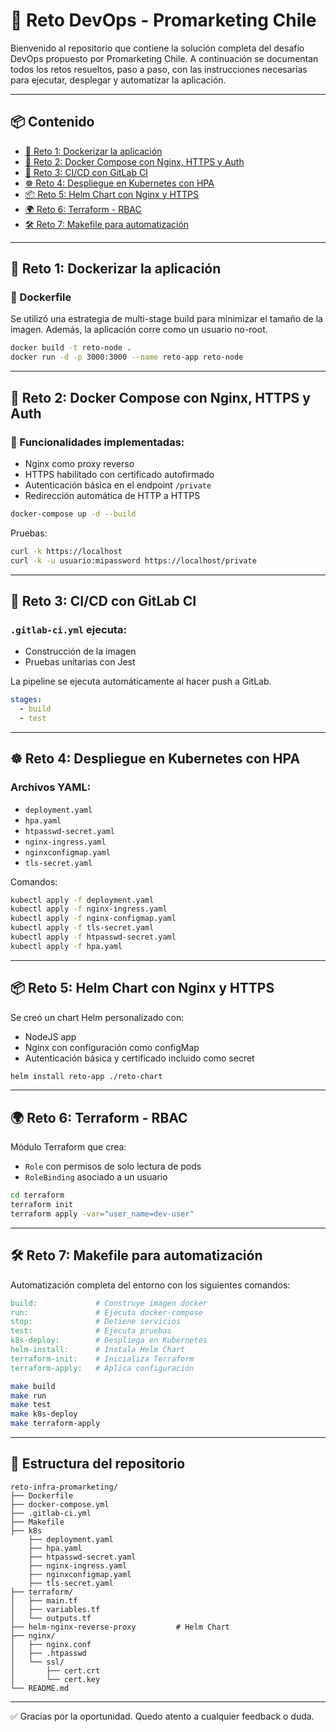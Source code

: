 
# 🚀 Reto DevOps - Promarketing Chile

Bienvenido al repositorio que contiene la solución completa del desafío DevOps propuesto por Promarketing Chile. A continuación se documentan todos los retos resueltos, paso a paso, con las instrucciones necesarias para ejecutar, desplegar y automatizar la aplicación.

---

## 📦 Contenido

- [🔧 Reto 1: Dockerizar la aplicación](#-reto-1-dockerizar-la-aplicación)
- [🧩 Reto 2: Docker Compose con Nginx, HTTPS y Auth](#-reto-2-docker-compose-con-nginx-https-y-auth)
- [🤖 Reto 3: CI/CD con GitLab CI](#-reto-3-cicd-con-gitlab-ci)
- [☸️ Reto 4: Despliegue en Kubernetes con HPA](#-reto-4-despliegue-en-kubernetes-con-hpa)
- [📦 Reto 5: Helm Chart con Nginx y HTTPS](#-reto-5-helm-chart-con-nginx-y-https)
- [🌍 Reto 6: Terraform - RBAC](#-reto-6-terraform---rbac)
- [🛠️ Reto 7: Makefile para automatización](#-reto-7-makefile-para-automatización)

---

## 🔧 Reto 1: Dockerizar la aplicación

### 📁 Dockerfile

Se utilizó una estrategia de multi-stage build para minimizar el tamaño de la imagen. Además, la aplicación corre como un usuario no-root.

```bash
docker build -t reto-node .
docker run -d -p 3000:3000 --name reto-app reto-node
```

---

## 🧩 Reto 2: Docker Compose con Nginx, HTTPS y Auth

### 🔐 Funcionalidades implementadas:
- Nginx como proxy reverso
- HTTPS habilitado con certificado autofirmado
- Autenticación básica en el endpoint `/private`
- Redirección automática de HTTP a HTTPS

```bash
docker-compose up -d --build
```

Pruebas:
```bash
curl -k https://localhost
curl -k -u usuario:mipassword https://localhost/private
```

---

## 🤖 Reto 3: CI/CD con GitLab CI

### `.gitlab-ci.yml` ejecuta:
- Construcción de la imagen
- Pruebas unitarias con Jest

La pipeline se ejecuta automáticamente al hacer push a GitLab.

```yaml
stages:
  - build
  - test
```

---

## ☸️ Reto 4: Despliegue en Kubernetes con HPA

### Archivos YAML:
- `deployment.yaml`
- `hpa.yaml`
- `htpasswd-secret.yaml`
- `nginx-ingress.yaml`
- `nginxconfigmap.yaml`
- `tls-secret.yaml`

Comandos:
```bash
kubectl apply -f deployment.yaml
kubectl apply -f nginx-ingress.yaml
kubectl apply -f nginx-configmap.yaml
kubectl apply -f tls-secret.yaml
kubectl apply -f htpasswd-secret.yaml
kubectl apply -f hpa.yaml
```

---

## 📦 Reto 5: Helm Chart con Nginx y HTTPS

Se creó un chart Helm personalizado con:
- NodeJS app
- Nginx con configuración como configMap
- Autenticación básica y certificado incluido como secret

```bash
helm install reto-app ./reto-chart
```

---

## 🌍 Reto 6: Terraform - RBAC

Módulo Terraform que crea:
- `Role` con permisos de solo lectura de pods
- `RoleBinding` asociado a un usuario

```bash
cd terraform
terraform init
terraform apply -var="user_name=dev-user"
```

---

## 🛠️ Reto 7: Makefile para automatización

Automatización completa del entorno con los siguientes comandos:

```makefile
build:             # Construye imagen docker
run:               # Ejecuta docker-compose
stop:              # Detiene servicios
test:              # Ejecuta pruebas
k8s-deploy:        # Despliega en Kubernetes
helm-install:      # Instala Helm Chart
terraform-init:    # Inicializa Terraform
terraform-apply:   # Aplica configuración
```

```bash
make build
make run
make test
make k8s-deploy
make terraform-apply
```

---

## 📁 Estructura del repositorio

```
reto-infra-promarketing/
├── Dockerfile
├── docker-compose.yml
├── .gitlab-ci.yml
├── Makefile
├── k8s
    ├── deployment.yaml
    ├── hpa.yaml
    ├── htpasswd-secret.yaml
    ├── nginx-ingress.yaml
    ├── nginxconfigmap.yaml
    ├── tls-secret.yaml
├── terraform/
│   ├── main.tf
│   ├── variables.tf
│   └── outputs.tf
├── helm-nginx-reverse-proxy         # Helm Chart
├── nginx/
│   ├── nginx.conf
│   ├── .htpasswd
│   └── ssl/
│       ├── cert.crt
│       └── cert.key
└── README.md
```

---


✅ Gracias por la oportunidad. Quedo atento a cualquier feedback o duda.
